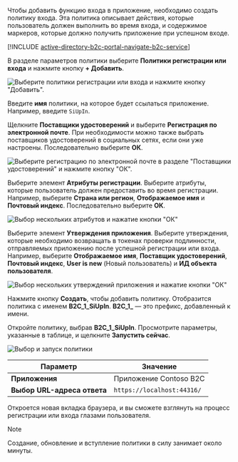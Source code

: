 Чтобы добавить функцию входа в приложение, необходимо создать политику входа. Эта политика описывает действия, которые пользователь должен выполнить во время входа, и содержимое маркеров, которые должно получить приложение при успешном входе.

[!INCLUDE [active-directory-b2c-portal-navigate-b2c-service](active-directory-b2c-portal-navigate-b2c-service.md)]

В разделе параметров политики выберите **Политики регистрации или входа** и нажмите кнопку **+ Добавить**.

![Выберите политики регистрации или входа и нажмите кнопку "Добавить".](media/active-directory-b2c-create-sign-in-sign-up-policy/add-b2c-signup-signin-policy.png)

Введите **имя** политики, на которое будет ссылаться приложение. Например, введите `SiUpIn`.

Щелкните **Поставщики удостоверений** и выберите **Регистрация по электронной почте**. При необходимости можно также выбрать поставщиков удостоверений в социальных сетях, если они уже настроены. Последовательно выберите **ОК**.

![Выберите регистрацию по электронной почте в разделе "Поставщики удостоверений" и нажмите кнопку "ОК".](media/active-directory-b2c-create-sign-in-sign-up-policy/add-b2c-signup-signin-identity-providers.png)

Выберите элемент **Атрибуты регистрации**. Выберите атрибуты, которые пользователь должен предоставить во время регистрации. Например, выберите **Страна или регион**, **Отображаемое имя** и **Почтовый индекс**. Последовательно выберите **ОК**.

![Выбор нескольких атрибутов и нажатие кнопки "ОК"](media/active-directory-b2c-create-sign-in-sign-up-policy/add-b2c-signup-signin-sign-up-attributes.png)

Выберите элемент **Утверждения приложения**. Выберите утверждения, которые необходимо возвращать в токенах проверки подлинности, отправляемых приложению после успешной регистрации или входа. Например, выберите **Отображаемое имя**, **Поставщик удостоверений**, **Почтовый индекс**, **User is new** (Новый пользователь) и **ИД объекта пользователя**.

![Выбор нескольких утверждений приложения и нажатие кнопки "ОК"](media/active-directory-b2c-create-sign-in-sign-up-policy/add-b2c-signup-signin-application-claims.png)

Нажмите кнопку **Создать**, чтобы добавить политику. Отобразится политика с именем **B2C_1_SiUpIn**. **B2C_1_** — это префикс, добавленный к имени.

Откройте политику, выбрав **B2C_1_SiUpIn**. Просмотрите параметры, указанные в таблице, и щелкните **Запустить сейчас**.

![Выбор и запуск политики](media/active-directory-b2c-create-sign-in-sign-up-policy/run-b2c-signup-signin-policy.png)

| Параметр      | Значение  |
| ------------ | ------ |
| **Приложения** | Приложение Contoso B2C |
| **Выбор URL-адреса ответа** | `https://localhost:44316/` |

Откроется новая вкладка браузера, и вы сможете взглянуть на процесс регистрации или входа глазами пользователя.

> [!NOTE]
> Создание, обновление и вступление политики в силу занимает около минуты.
>